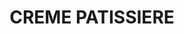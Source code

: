 ---
title: "CREME PATISSIERE"
subtitle:
ingredients:
  - title:
    theingredients:
      - ingredient: "1 λίτρο γάλα"
      - ingredient: "1 κλωνάρι βανίλιας"
      - ingredient: "240γρ. κρόκους"
      - ingredient: "250γρ. ζάχαρη"
      - ingredient: "80γρ. άμυλο"
  - title: "ΠΑΡΑΛΛΑΓΗ ΜΕ ΣΟΚΟΛΑΤΑ"
    theingredients:
      - ingredient: "+200γρ. σοκολάτα (χωρίς βανίλια)"
      - ingredient: "+2 πορτοκάλια ξύσμα"
preparation:
  - title:
    method: "Ζεσταίνουμε το γάλα με τη βανίλια, σε μια μπασίνα ανακατεύω τη ζάχαρη, το άμυλο και τους κρόκους. Ρίχνω σταδιακά το ζεστό γάλα στη μπασίνα ανακατεύοντας. Τα επιστρέφω στην κατσαρόλα ώσπου να βράσει, αφού βράσει έχω 1 λεπτό ώσπου να το κατεβάσω απ’ τη φωτιά[^1]. Περνάω με μεμβράνη να εφάπτεται[^2] και βάζω στο ψυγείο να παγώσει." 
  - title: "ΕΚΤΕΛΕΣΗ ΠΑΡΑΛΛΑΓΗΣ"
    method: "Χτυπάμε σε μορφή σαντιγί το 1/3 της κρέμας με κρέμα γάλακτος. Για να μην μυρίσει ο κρόκος τον αφήνουμε με τη ζάχαρη στο ψυγείο, περασμένο με μεμβράνη να εφάπτεται."
footnotes:
  - footnote: "[^1]: Έχουμε μόλις ένα λεπτό μόλις πάρει βράση διότι το άμυλο φτάνει στο πίκ του, μέσα δηλαδή στο υψηλότερο σημείο του για να κάνει λιαιζόν."
  - footnote: "[^2]: Περνάμε με μεμβράνη προκειμένου να παραμείνουν τα αρώματα."
---